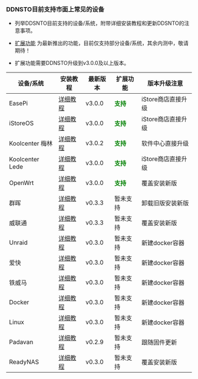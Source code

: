 ### DDNSTO目前支持市面上常见的设备

* 列举DDSNTO目前支持的设备/系统，附带详细安装教程和更新DDSNTO的注意事项。

* [扩展功能](/zh/guide/ddnsto/ddnstofile.html) 为最新推出的功能，目前仅支持部分设备/系统，其余内测中，敬请期待！

* 扩展功能需要DDNSTO升级到v3.0.0及以上版本。

| 设备/系统 | 安装教程 | 最新版本 | 扩展功能 | 版本升级注意 |
|-|-|-|-|-|
|EasePi| [详细教程](/zh/guide/ddnsto/koolshare_merlin.html#_1-easepi) | v3.0.0 | **<font color=#008000 >支持</font>** | iStore商店直接升级 |
|iStoreOS| [详细教程](/zh/guide/ddnsto/koolshare_merlin.html#_2-istoreos) | v3.0.0 | **<font color=#008000 >支持</font>** | iStore商店直接升级 |
|Koolcenter 梅林| [详细教程](/zh/guide/ddnsto/koolshare_merlin.html#_3-ks梅林固件) | v3.0.2 | **<font color=#008000 >支持</font>** | 软件中心直接升级 |
|Koolcenter Lede| [详细教程](/zh/guide/ddnsto/koolshare_merlin.html#_4-ks-lede固件) | v3.0.0 | **<font color=#008000 >支持</font>** | iStore商店直接升级 |
|OpenWrt| [详细教程](/zh/guide/ddnsto/koolshare_merlin.html#_5-openwrt固件) | v3.0.0 | **<font color=#008000 >支持</font>** | 覆盖安装新版 |
|群晖| [详细教程](/zh/guide/ddnsto/koolshare_merlin.html#_6-群晖固件) | v0.3.3 | 暂未支持 | 卸载旧版安装新版 |
|威联通| [详细教程](/zh/guide/ddnsto/koolshare_merlin.html#_7-威联通) | v0.3.3 | 暂未支持 | 覆盖安装新版 |
|Unraid| [详细教程](/zh/guide/ddnsto/koolshare_merlin.html#_8-unraid-爱快-铁威马-docker) | v0.3.0 | 暂未支持 | 新建docker容器 |
|爱快| [详细教程](/zh/guide/ddnsto/koolshare_merlin.html#_8-unraid-爱快-铁威马-docker) | v0.3.0 | 暂未支持 | 新建docker容器 |
|铁威马| [详细教程](/zh/guide/ddnsto/koolshare_merlin.html#_8-unraid-爱快-铁威马-docker) | v0.3.0 | 暂未支持 | 新建docker容器 |
|Docker| [详细教程](/zh/guide/ddnsto/koolshare_merlin.html#_8-unraid-爱快-铁威马-docker) | v0.3.0 | 暂未支持 | 新建docker容器 |
|Linux| [详细教程](/zh/guide/ddnsto/koolshare_merlin.html#_8-unraid-爱快-铁威马-docker) | v0.3.0 | 暂未支持 | 新建docker容器 |
|Padavan| [详细教程](/zh/guide/ddnsto/koolshare_merlin.html#_9-老毛子padavan) | v0.2.9 | 暂未支持 | 跟随固件更新 |
|ReadyNAS| [详细教程](/zh/guide/ddnsto/koolshare_merlin.html#_10-readynas) | v0.3.0 | 暂未支持 | 覆盖安装新版 |
